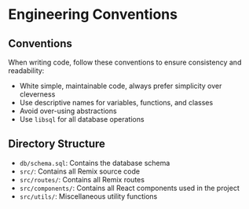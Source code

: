 # Engineering Conventions

## Conventions

When writing code, follow these conventions to ensure consistency and readability:
- White simple, maintainable code, always prefer simplicity over cleverness
- Use descriptive names for variables, functions, and classes
- Avoid over-using abstractions
- Use `libsql` for all database operations

## Directory Structure

- `db/schema.sql`: Contains the database schema
- `src/`: Contains all Remix source code
- `src/routes/`: Contains all Remix routes
- `src/components/`: Contains all React components used in the project
- `src/utils/`: Miscellaneous utility functions